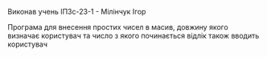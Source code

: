 Виконав учень ІПЗс-23-1 - Мілінчук Ігор

Програма для внесення простих чисел в масив, довжину якого визначає користувач та число з якого починається відлік також вводить користувач
